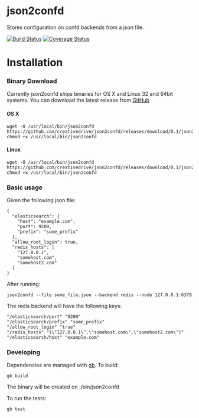 # json2confd
Stores configuration on confd backends from a json file.

[![Build Status](https://travis-ci.org/creativedrive/json2confd.svg)](https://travis-ci.org/creativedrive/json2confd)
[![Coverage Status](https://coveralls.io/repos/creativedrive/json2confd/badge.svg?branch=master&service=github)](https://coveralls.io/github/creativedrive/json2confd?branch=master)

# Installation

### Binary Download

Currently json2confd ships binaries for OS X and Linux 32 and 64bit systems. You can download the latest release from [GitHub](https://github.com/creativedrive/json2confd/releases)

#### OS X

```
wget -O /usr/local/bin/json2confd https://github.com/creativedrive/json2confd/releases/download/0.1/json2confd_darwin_amd64
chmod +x /usr/local/bin/json2confd
```

#### Linux

```
wget -O /usr/local/bin/json2confd https://github.com/creativedrive/json2confd/releases/download/0.1/json2confd_linux_amd64
chmod +x /usr/local/bin/json2confd
```


### Basic usage
Given the following json file:
```
{
  "elasticsearch": {
    "host": "example.com",
    "port": 9200,
    "prefix": "some_prefix"
  },
  "allow_root_login": true,
  "redis_hosts": [
    "127.0.0.1",
    "somehost.com",
    "somehost2.com"
  ]
}
```
After running:
```
json2confd --file some_file.json --backend redis --node 127.0.0.1:6379
```

The redis backend will have the following keys:
```
"/elasticsearch/port" "9200"
"/elasticsearch/prefix" "some_prefix"
"/allow_root_login" "true"
"/redis_hosts" "[\"127.0.0.1\",\"somehost.com\",\"somehost2.com\"]"
"/elasticsearch/host" "example.com"
```


### Developing
Dependencies are managed with [gb](http://getgb.io/).
To build:
```
gb build
```
The binary will be created on ./bin/json2confd

To run the tests:
```
gb test
```

